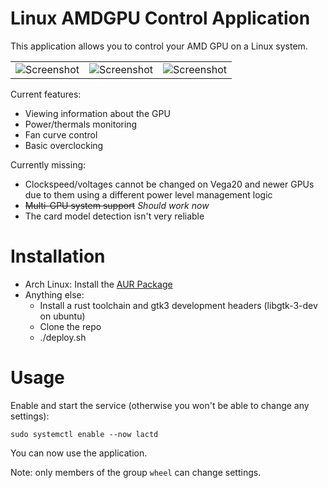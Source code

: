 # Linux AMDGPU Control Application

This application allows you to control your AMD GPU on a Linux system.

|                                              |                                              |                                             |
|----------------------------------------------|----------------------------------------------|---------------------------------------------|
|![Screenshot](https://i.imgur.com/AqwkWKT.png)|![Screenshot](https://i.imgur.com/3VpQ0vC.png)|![Screenshot](https://i.imgur.com/okW7aq2.png)
 

Current features:

- Viewing information about the GPU
- Power/thermals monitoring
- Fan curve control
- Basic overclocking

Currently missing:
- Clockspeed/voltages cannot be changed on Vega20 and newer GPUs due to them using a different power level management logic
- <s>Multi-GPU system support</s> *Should work now*
- The card model detection isn't very reliable

# Installation

- Arch Linux: Install the [AUR Package](https://aur.archlinux.org/packages/lact-git/)
- Anything else:
    - Install a rust toolchain and gtk3 development headers (libgtk-3-dev on ubuntu)
    - Clone the repo
    - ./deploy.sh

# Usage

Enable and start the service (otherwise you won't be able to change any settings):
```
sudo systemctl enable --now lactd
```
You can now use the application.

Note: only members of the group `wheel` can change settings.
